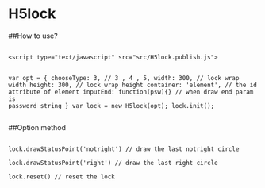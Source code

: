 # H5lock
##How to use?

<pre><code>
&ltscript type="text/javascript" src="src/H5lock.publish.js"></script>
var opt = {
  chooseType: 3, // 3 , 4 , 5,
  width: 300, // lock wrap width
  height: 300, // lock wrap height
  container: 'element', // the id attribute of element
  inputEnd: function(psw){} // when draw end param is password string
}
var lock = new H5lock(opt);
lock.init();
</code>
</pre>

##Option method
<pre><code>
lock.drawStatusPoint('notright') // draw the last notright circle

lock.drawStatusPoint('right') // draw the last right circle

lock.reset() // reset the lock
</code>
</pre>
